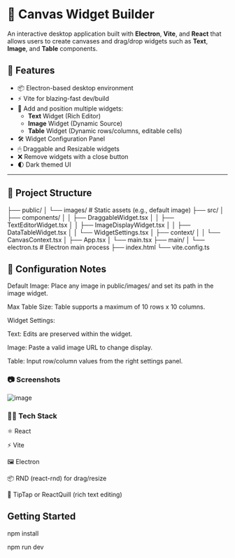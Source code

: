 # 🧩 Canvas Widget Builder

An interactive desktop application built with **Electron**, **Vite**, and **React** that allows users to create canvases and drag/drop widgets such as **Text**, **Image**, and **Table** components.

## 🚀 Features

- 📦 Electron-based desktop environment
- ⚡️ Vite for blazing-fast dev/build
- 🧱 Add and position multiple widgets:
  - **Text** Widget (Rich Editor)
  - **Image** Widget (Dynamic Source)
  - **Table** Widget (Dynamic rows/columns, editable cells)
- 🛠 Widget Configuration Panel
- 🖱 Draggable and Resizable widgets
- ❌ Remove widgets with a close button
- 🌓 Dark themed UI

---

## 📁 Project Structure

├── public/
│ └── images/ # Static assets (e.g., default image)
├── src/
│ ├── components/
│ │ ├── DraggableWidget.tsx
│ │ ├── TextEditorWidget.tsx
│ │ ├── ImageDisplayWidget.tsx
│ │ ├── DataTableWidget.tsx
│ │ └── WidgetSettings.tsx
│ ├── context/
│ │ └── CanvasContext.tsx
│ ├── App.tsx
│ └── main.tsx
├── main/
│ └── electron.ts # Electron main process
├── index.html
└── vite.config.ts

## 📝 Configuration Notes
Default Image: Place any image in public/images/ and set its path in the image widget.

Max Table Size: Table supports a maximum of 10 rows x 10 columns.

Widget Settings:

Text: Edits are preserved within the widget.

Image: Paste a valid image URL to change display.

Table: Input row/column values from the right settings panel.

### 📷 Screenshots
![image](https://github.com/user-attachments/assets/2386d3bc-4015-47c4-854c-19704063b08a)

### 🧑‍💻 Tech Stack
⚛️ React

⚡️ Vite

🖼 Electron

📦 RND (react-rnd) for drag/resize

📝 TipTap or ReactQuill (rich text editing)


## Getting Started
npm install

npm run dev

